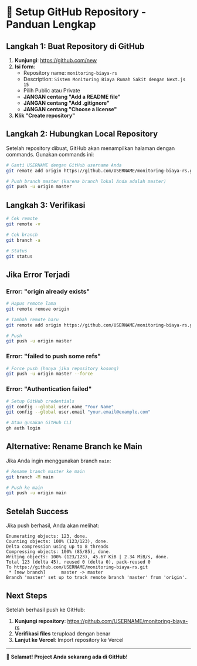 # 🚀 Setup GitHub Repository - Panduan Lengkap

## Langkah 1: Buat Repository di GitHub

1. **Kunjungi**: https://github.com/new
2. **Isi form**:
   - Repository name: `monitoring-biaya-rs`
   - Description: `Sistem Monitoring Biaya Rumah Sakit dengan Next.js 15`
   - Pilih Public atau Private
   - **JANGAN centang "Add a README file"**
   - **JANGAN centang "Add .gitignore"**
   - **JANGAN centang "Choose a license"**
3. **Klik "Create repository"**

## Langkah 2: Hubungkan Local Repository

Setelah repository dibuat, GitHub akan menampilkan halaman dengan commands. Gunakan commands ini:

```bash
# Ganti USERNAME dengan GitHub username Anda
git remote add origin https://github.com/USERNAME/monitoring-biaya-rs.git

# Push branch master (karena branch lokal Anda adalah master)
git push -u origin master
```

## Langkah 3: Verifikasi

```bash
# Cek remote
git remote -v

# Cek branch
git branch -a

# Status
git status
```

## Jika Error Terjadi

### Error: "origin already exists"
```bash
# Hapus remote lama
git remote remove origin

# Tambah remote baru
git remote add origin https://github.com/USERNAME/monitoring-biaya-rs.git

# Push
git push -u origin master
```

### Error: "failed to push some refs"
```bash
# Force push (hanya jika repository kosong)
git push -u origin master --force
```

### Error: "Authentication failed"
```bash
# Setup GitHub credentials
git config --global user.name "Your Name"
git config --global user.email "your.email@example.com"

# Atau gunakan GitHub CLI
gh auth login
```

## Alternative: Rename Branch ke Main

Jika Anda ingin menggunakan branch `main`:

```bash
# Rename branch master ke main
git branch -M main

# Push ke main
git push -u origin main
```

## Setelah Success

Jika push berhasil, Anda akan melihat:
```
Enumerating objects: 123, done.
Counting objects: 100% (123/123), done.
Delta compression using up to 8 threads
Compressing objects: 100% (85/85), done.
Writing objects: 100% (123/123), 45.67 KiB | 2.34 MiB/s, done.
Total 123 (delta 45), reused 0 (delta 0), pack-reused 0
To https://github.com/USERNAME/monitoring-biaya-rs.git
 * [new branch]      master -> master
Branch 'master' set up to track remote branch 'master' from 'origin'.
```

## Next Steps

Setelah berhasil push ke GitHub:

1. **Kunjungi repository**: https://github.com/USERNAME/monitoring-biaya-rs
2. **Verifikasi files** terupload dengan benar
3. **Lanjut ke Vercel**: Import repository ke Vercel

---

🎉 **Selamat! Project Anda sekarang ada di GitHub!**